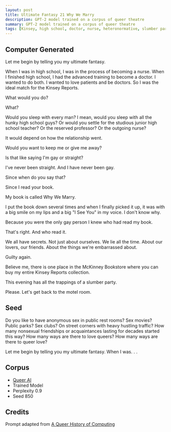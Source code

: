 ```yaml
---
layout: post
title: Ultimate Fantasy 21 Why We Marry
description: GPT-2 model trained on a corpus of queer theatre
summary: GPT-2 model trained on a corpus of queer theatre
tags: [Kinsey, high school, doctor, nurse, heteronormative, slumber party, queer, GPT-2, RunwayML]
---
```


## Computer Generated

Let me begin by telling you my ultimate fantasy.

When I was in high school, I was in the process of becoming a nurse. When I finished high school, I had the advanced training to become a doctor. I wanted to do both. I wanted to love patients and be doctors. So I was the ideal match for the Kinsey Reports.

What would you do?

What?

Would you sleep with every man? I mean, would you sleep with all the hunky high school guys? Or would you settle for the studious junior high school teacher? Or the reserved professor? Or the outgoing nurse?

It would depend on how the relationship went.

Would you want to keep me or give me away?

Is that like saying I'm gay or straight?

I've never been straight. And I have never been gay.

Since when do you say that?

Since I read your book.

My book is called Why We Marry.

I put the book down several times and when I finally picked it up, it was with a big smile on my lips and a big "I See You" in my voice. I don't know why.

Because you were the only gay person I knew who had read my book.

That's right. And who read it.

We all have secrets. Not just about ourselves. We lie all the time. About our lovers, our friends. About the things we're embarrassed about.

Guilty again.

Believe me, there is one place in the McKinney Bookstore where you can buy my entire Kinsey Reports collection.

This evening has all the trappings of a slumber party.

Please. Let's get back to the motel room.


## Seed

Do you like to have anonymous sex in public rest rooms? Sex movies? Public parks? Sex clubs? On street corners with heavy hustling traffic? How many nonsexual friendships or acquaintances lasting for decades started this way? How many ways are there to love queers? How many ways are there to queer love?

Let me begin by telling you my ultimate fantasy. When I was. . .

## Corpus

- [Queer AI](/queerai)
- Trained Model
- Perplexity 0.9
- Seed 850

## Credits

Prompt adapted from [A Queer History of Computing](https://rhizome.org/editorial/2013/feb/19/queer-computing-1/)
